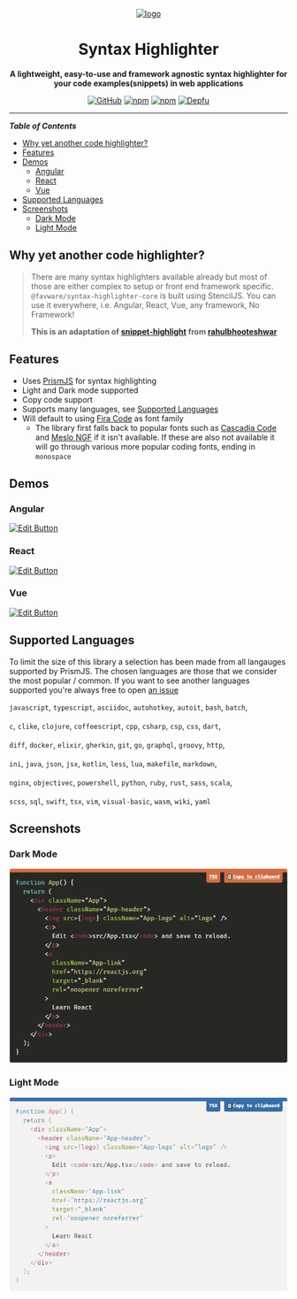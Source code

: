 <div align="center">

<a href="https://favware.tech/syntaxhighlighter"><img style="height: 200px" src="https://cdn.favware.tech/img/syntax-highlighter.png" height="200" alt="logo"/></a>

# Syntax Highlighter

**A lightweight, easy-to-use and framework agnostic syntax highlighter for your code examples(snippets) in web applications**

[![GitHub](https://img.shields.io/github/license/favware/syntax-highlighter)](https://github.com/favware/syntax-highlighter/blob/main/LICENSE.md)
[![npm](https://img.shields.io/npm/v/@favware/syntax-highlighter-core?color=crimson&label=@favware/syntax-highlighter-core&logo=npm&style=flat-square)](https://www.npmjs.com/package/@favware/syntax-highlighter-core)
[![npm](https://img.shields.io/npm/v/@favware/syntax-highlighter-react?color=crimson&label=@favware/syntax-highlighter-react&logo=npm&style=flat-square)](https://www.npmjs.com/package/@favware/syntax-highlighter-react)
[![Depfu](https://badges.depfu.com/badges/efe23d577642dc26c6636c1630e5cccf/count.svg)](https://depfu.com/github/favware/syntax-highlighter?project_id=21396)

</div>

---

**_Table of Contents_**

- [Why yet another code highlighter?](#why-yet-another-code-highlighter)
- [Features](#features)
- [Demos](#demos)
  - [Angular](#angular)
  - [React](#react)
  - [Vue](#vue)
- [Supported Languages](#supported-languages)
- [Screenshots](#screenshots)
  - [Dark Mode](#dark-mode)
  - [Light Mode](#light-mode)

## Why yet another code highlighter?

> There are many syntax highlighters available already but most of those are either complex to setup or front end framework specific. `@favware/syntax-highlighter-core` is built using StencilJS. You can use it everywhere, i.e. Angular, React, Vue, any framework, No Framework!
>
> **This is an adaptation of [snippet-highlight] from [rahulbhooteshwar]**

## Features

- Uses [PrismJS] for syntax highlighting
- Light and Dark mode supported
- Copy code support
- Supports many languages, see [Supported Languages](#supported-languages)
- Will default to using [Fira Code][] as font family
  - The library first falls back to popular fonts such as [Cascadia Code][] and [Meslo NGF][] if it isn't available. If these are also not available it will go through various more popular coding fonts, ending in `monospace`

## Demos

### Angular

[![Edit Button](https://codesandbox.io/static/img/play-codesandbox.svg)](https://codesandbox.io/s/syntax-highlighter-angular-0qb8k)

### React

[![Edit Button](https://codesandbox.io/static/img/play-codesandbox.svg)](https://codesandbox.io/s/syntax-highlighter-react-bb90c)

### Vue

[![Edit Button](https://codesandbox.io/static/img/play-codesandbox.svg)](https://codesandbox.io/s/syntax-highlighter-vue-z815p)

## Supported Languages

To limit the size of this library a selection has been made from all langauges supported by PrismJS. The chosen languages are those that we consider the most popular / common. If you want to see another languages supported you're always free to open [an issue]

`javascript`, `typescript`, `asciidoc`, `autohotkey`, `autoit`, `bash`, `batch`,  
&nbsp;  
`c`, `clike`, `clojure`, `coffeescript`, `cpp`, `csharp`, `csp`, `css`, `dart`,  
&nbsp;  
`diff`, `docker`, `elixir`, `gherkin`, `git`, `go`, `graphql`, `groovy`, `http`,  
&nbsp;  
`ini`, `java`, `json`, `jsx`, `kotlin`, `less`, `lua`, `makefile`, `markdown`,  
&nbsp;  
`nginx`, `objectivec`, `powershell`, `python`, `ruby`, `rust`, `sass`, `scala`,  
&nbsp;  
`scss`, `sql`, `swift`, `tsx`, `vim`, `visual-basic`, `wasm`, `wiki`, `yaml`

## Screenshots

### Dark Mode

![](https://raw.githubusercontent.com/favware/syntax-highlighter/main/assets/dark_mode.png)

### Light Mode

![](https://raw.githubusercontent.com/favware/syntax-highlighter/main/assets/light_mode.png)

<!-- LINK DUMP -->

[snippet-highlight]: https://github.com/rahulbhooteshwar/snippet-highlight
[rahulbhooteshwar]: https://github.com/rahulbhooteshwar
[prismjs]: https://prismjs.com/
[fira code]: https://github.com/tonsky/FiraCode
[cascadia code]: https://github.com/microsoft/cascadia-code
[meslo ngf]: https://github.com/romkatv/powerlevel10k#meslo-nerd-font-patched-for-powerlevel10k
[an issue]: https://github.com/favware/syntax-highlighter/issues/new
